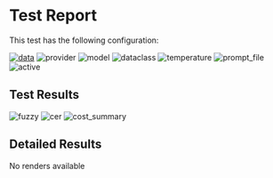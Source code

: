 # Test Report

This test has the following configuration:

<a href="/humanities_data_benchmark/benchmarks/medieval_manuscripts"><img src="https://img.shields.io/badge/data-medieval_manuscripts-lightgrey" alt="data"></a>&nbsp;<img src="https://img.shields.io/badge/provider-openrouter-green" alt="provider">&nbsp;<img src="https://img.shields.io/badge/model-meta--llama/llama--4--maverick-blue" alt="model">&nbsp;<img src="https://img.shields.io/badge/dataclass-Document-purple" alt="dataclass">&nbsp;<img src="https://img.shields.io/badge/temperature-0.0-ffff00" alt="temperature">&nbsp;<img src="https://img.shields.io/badge/prompt_file-prompt.txt-lightgrey" alt="prompt_file">&nbsp;<img src="https://img.shields.io/badge/active-yes-brightgreen" alt="active">

## Test Results
<img src="https://img.shields.io/badge/fuzzy-0.543-brightgreen" alt="fuzzy">&nbsp;<img src="https://img.shields.io/badge/cer-0.503-brightgreen" alt="cer">&nbsp;<img src="https://img.shields.io/badge/cost_summary-{'total_input_tokens': 28929, 'total_output_tokens': 2839, 'total_tokens': 31768, 'input_cost_usd': 0.004339, 'output_cost_usd': 0.001703, 'total_cost_usd': 0.006043, 'pricing_date': '2025--10--24', 'input_price_per_million': 0.15, 'output_price_per_million': 0.6}-brightgreen" alt="cost_summary">&nbsp;

## Detailed Results
No renders available

